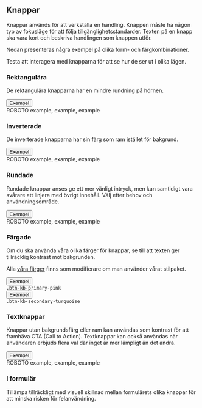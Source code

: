 ## Knappar
Knappar används för att verkställa en handling. Knappen måste ha någon typ av fokusläge för att följa tillgänglighetsstandarder. Texten på en knapp ska vara kort och beskriva handlingen som knappen utför.

Nedan presenteras några exempel på olika form- och färgkombinationer.

<span class="badge bg-info badge-icon text-dark"><i class="kbico-eye"></i></span> Testa att interagera med knapparna för att se hur de ser ut i olika lägen.

### Rektangulära
De rektangulära knapparna har en mindre rundning på hörnen. 

<div class="example-block bg-light">
    <div class="example">
        <div class="col-5 col-sm-4 col-lg-3">
            <button type="button" class="btn btn-kb-primary-black">Exempel</button>
        </div>
        <div>
            <span>ROBOTO</span>
            <span>example, example, example</span>        
        </div>
    </div>
</div>

### Inverterade
De inverterade knapparna har sin färg som ram istället för bakgrund.

<div class="example-block bg-light">
    <div class="example">
        <div class="col-5 col-sm-4 col-lg-3">
            <button type="button" class="btn btn-outline-primary">Exempel</button>
        </div>
        <div>
            <span>ROBOTO</span>
            <span>example, example, example</span>        
        </div>
    </div>
</div>

### Rundade
Rundade knappar anses ge ett mer vänligt intryck, men kan samtidigt vara svårare att linjera med övrigt innehåll. Välj efter behov och användningsområde.

<div class="example-block bg-light">
    <div class="example">
        <div class="col-5 col-sm-4 col-lg-3">
            <button type="button" class="btn btn-kb-primary-black btn-round">Exempel</button>
        </div>
        <div>
            <span>ROBOTO</span>
            <span>example, example, example</span>        
        </div>
    </div>
</div>

### Färgade
Om du ska använda våra olika färger för knappar, se till att texten ger tillräcklig kontrast mot bakgrunden.

Alla [våra färger](#farger) finns som modifierare om man använder vårat stilpaket.

<div class="example-block bg-light">
    <div class="example">
        <div class="col-5 col-sm-4 col-lg-3">
            <button type="button" class="btn btn-kb-primary-pink">Exempel</button>
        </div>
        <div>
            <code>.btn-kb-primary-pink</code>
        </div>
    </div>
    <div class="example">
        <div class="col-5 col-sm-4 col-lg-3">
            <button type="button" class="btn btn-kb-secondary-turquoise">Exempel</button>
        </div>
        <div>
            <code>.btn-kb-secondary-turquoise</code>
        </div>
    </div>
</div>

### Textknappar
Knappar utan bakgrundsfärg eller ram kan användas som kontrast för att framhäva CTA (Call to Action). Textknappar kan också användas när användaren erbjuds flera val där inget är mer lämpligt än det andra.

<div class="example-block bg-light">
    <div class="example">
        <div class="col-5 col-sm-4 col-lg-3">
            <button type="button" class="btn btn-text">Exempel</button>
        </div>
        <div>
            <span>ROBOTO</span>
            <span>example, example, example</span>        
        </div>
    </div>
</div>

### I formulär
Tillämpa tillräckligt med visuell skillnad mellan formulärets olika knappar för att minska risken för felanvändning.

